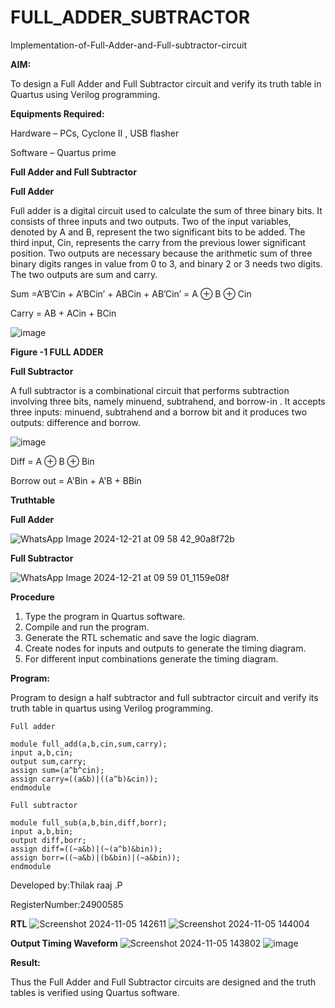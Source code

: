 # FULL_ADDER_SUBTRACTOR

Implementation-of-Full-Adder-and-Full-subtractor-circuit

**AIM:**

To design a Full Adder and Full Subtractor circuit and verify its truth table in Quartus using Verilog programming.

**Equipments Required:**

Hardware – PCs, Cyclone II , USB flasher

Software – Quartus prime

**Full Adder and Full Subtractor**

**Full Adder**

Full adder is a digital circuit used to calculate the sum of three binary bits. It consists of three inputs and two outputs. Two of the input variables, denoted by A and B, represent the two significant bits to be added. The third input, Cin, represents the carry from the previous lower significant position. Two outputs are necessary because the arithmetic sum of three binary digits ranges in value from 0 to 3, and binary 2 or 3 needs two digits. The two outputs are sum and carry.

Sum =A’B’Cin + A’BCin’ + ABCin + AB’Cin’ = A ⊕ B ⊕ Cin 

Carry = AB + ACin + BCin

![image](https://github.com/naavaneetha/FULL_ADDER_SUBTRACTOR/assets/154305477/0f30ba51-5ffb-4198-845f-18e054f675e7)

**Figure -1 FULL ADDER**

**Full Subtractor**

A full subtractor is a combinational circuit that performs subtraction involving three bits, namely minuend, subtrahend, and borrow-in . It accepts three inputs: minuend, subtrahend and a borrow bit and it produces two outputs: difference and borrow.

![image](https://github.com/naavaneetha/FULL_ADDER_SUBTRACTOR/assets/154305477/02b24f51-ab51-4304-9ad6-7b81ffc1ead5)

Diff = A ⊕ B ⊕ Bin 

Borrow out = A'Bin + A'B + BBin

**Truthtable**

**Full Adder**

![WhatsApp Image 2024-12-21 at 09 58 42_90a8f72b](https://github.com/user-attachments/assets/ee5a9898-0bf0-446f-b94c-80854af6656d)


**Full Subtractor**

![WhatsApp Image 2024-12-21 at 09 59 01_1159e08f](https://github.com/user-attachments/assets/5b1297be-8ec4-4987-9df7-d9318f5617f7)


**Procedure**

1. Type the program in Quartus software.
2. Compile and run the program.
3. Generate the RTL schematic and save the logic diagram.
4. Create nodes for inputs and outputs to generate the timing diagram.
5. For different input combinations generate the timing diagram.
   
**Program:**

Program to design a half subtractor and full subtractor circuit and verify its truth table in quartus using Verilog programming.
```
Full adder

module full_add(a,b,cin,sum,carry);
input a,b,cin;
output sum,carry;
assign sum=(a^b^cin);
assign carry=((a&b)|((a^b)&cin));
endmodule
```
```
Full subtractor

module full_sub(a,b,bin,diff,borr);
input a,b,bin;
output diff,borr;
assign diff=((~a&b)|(~(a^b)&bin));
assign borr=((~a&b)|(b&bin)|(~a&bin));
endmodule
```

Developed by:Thilak raaj .P 

RegisterNumber:24900585


**RTL**
![Screenshot 2024-11-05 142611](https://github.com/user-attachments/assets/3107b83c-8de1-42e9-b5fc-33e0d4a8581f)
![Screenshot 2024-11-05 144004](https://github.com/user-attachments/assets/6caef989-4996-40c4-b9de-373a4cd71669)

**Output Timing Waveform**
![Screenshot 2024-11-05 143802](https://github.com/user-attachments/assets/fb40bf17-f250-40bf-bcea-d0916fe34351)
![image](https://github.com/user-attachments/assets/2353d5e3-0e19-4571-9923-6239281345ec)

**Result:**

Thus the Full Adder and Full Subtractor circuits are designed and the truth tables is verified using Quartus software.



